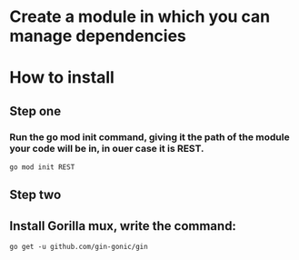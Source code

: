 # Create a module in which you can manage dependencies



# How to install 

## Step one
### Run the go mod init command, giving it the path of the module your code will be in, in ouer case it is REST.
<code>go mod init REST</code>

## Step two

## Install Gorilla mux, write the command:
<code>go get -u github.com/gin-gonic/gin</code>

